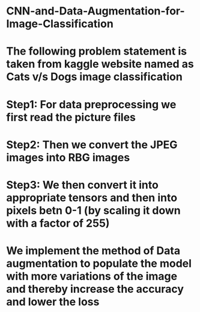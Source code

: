# CNN-and-Data-Augmentation-for-Image-Classification


# The following problem statement is taken from kaggle website named as Cats v/s Dogs image classification
# Step1: For data preprocessing we first read the picture files 
# Step2: Then we convert the JPEG images into RBG images 
# Step3: We then convert it into appropriate tensors and then into pixels betn 0-1 (by scaling it down with a factor of 255)
# We implement the method of Data augmentation to populate the model with more variations of the image and thereby increase the accuracy and lower the loss
